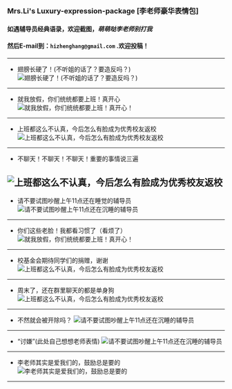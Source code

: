 ### Mrs.Li's Luxury-expression-package [李老师豪华表情包]

#### 如遇辅导员经典语录，欢迎截图，***萌萌哒李老师别打我***
#### 然后E-mail到：`hizhenghang@gmail.com` .欢迎投稿！
---


- 翅膀长硬了！(不听姐的话了？要造反吗？)
![翅膀长硬了！(不听姐的话了？要造反吗？)](http://7te9uu.com1.z0.glb.clouddn.com/Mrs-Li-Luxury-expression-package翅膀.png)
---

- 就我放假，你们统统都要上班！真开心
![就我放假，你们统统都要上班！真开心！](http://7te9uu.com1.z0.glb.clouddn.com/Mrs-Li-Luxury-expression-packageQQ截图20150821101536.png)
---

- 上班都这么不认真，今后怎么有脸成为优秀校友返校
![上班都这么不认真，今后怎么有脸成为优秀校友返校](http://7te9uu.com1.z0.glb.clouddn.com/Mrs-Li-Luxury-expression-package176084963487178188.jpg)
---

- 不聊天！不聊天！不聊天！重要的事情说三遍

![上班都这么不认真，今后怎么有脸成为优秀校友返校](http://7te9uu.com1.z0.glb.clouddn.com/Mrs-Li-Luxury-expression-package506639425268916061.jpg)
--- 

- 请不要试图吵醒上午11点还在睡觉的辅导员
![请不要试图吵醒上午11点还在沉睡的辅导员](http://7te9uu.com1.z0.glb.clouddn.com/Mrs-Li-Luxury-expression-package吵醒.png)
---

- 你们这些老脸！我都看习惯了（看烦了）
![就我放假，你们统统都要上班！真开心！](http://7te9uu.com1.z0.glb.clouddn.com/Mrs-Li-Luxury-expression-package531812885143307749.jpg)
---

- 校基金会期待同学们的捐赠，谢谢
![上班都这么不认真，今后怎么有脸成为优秀校友返校](http://7te9uu.com1.z0.glb.clouddn.com/Mrs-Li-Luxury-expression-package779376905441317918.jpg)
---

- 周末了，还在群里聊天的都是单身狗
![上班都这么不认真，今后怎么有脸成为优秀校友返校](http://7te9uu.com1.z0.glb.clouddn.com/Mrs-Li-Luxury-expression-package94039734259004228.jpg)
---

- 不然就会被开除吗？
![请不要试图吵醒上午11点还在沉睡的辅导员](http://7te9uu.com1.z0.glb.clouddn.com/Mrs-Li-Luxury-expression-package好好上班吧.png)
---

- “讨嫌”(此处自己想想老师表情)
![请不要试图吵醒上午11点还在沉睡的辅导员](http://7te9uu.com1.z0.glb.clouddn.com/Mrs-Li-Luxury-expression-package就是讨嫌.jpg)
---

- 李老师其实是爱我们的，鼓励总是要的
![李老师其实是爱我们的，鼓励总是要的](http://7te9uu.com1.z0.glb.clouddn.com/Mrs-Li-Luxury-expression-package鼓励.jpg)
---
